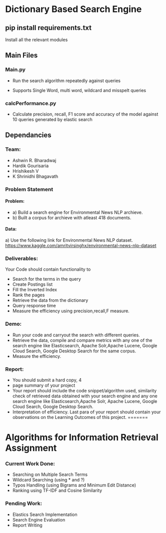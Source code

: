 
# Dictionary Based Search Engine

## pip install requirements.txt
Install all the relevant modules

## Main Files 
### Main.py
 - Run the search algorithm repeatedly against queries 

 - Supports Single Word, multi word, wildcard and misspelt queries
### calcPerformance.py
 - Calculate precision, recall, F1 score and accuracy of the model against 10 queries generated by elastic search 
## Dependancies


### Team:
* Ashwin R. Bharadwaj
* Hardik Gourisaria
* Hrishikesh V
* K Shrinidhi Bhagavath

### Problem Statement
#### Problem:
 - a) Build a search engine for Environmental News NLP archieve.
 - b) Built a corpus for archieve with atleast 418 documents.

#### Data:
 a) Use the following link for Environmental News NLP dataset. https://www.kaggle.com/amritvirsinghx/environmental-news-nlp-dataset

### Deliverables: 
Your Code should contain functionality to 
 - Search for the terms in the query
 - Create Postings list
 - Fill the Inverted Index
 - Rank the pages
 - Retrieve the data from the dictionary
 - Query response time 
 - Measure the efficiency using precision,recall,F measure.
 
### Demo:
 - Run your code and carryout the search with different queries. 
 - Retrieve the data, compile and compare metrics with any one of the search engine  like Elasticsearch, Apache Solr,Apache Lucene, Google Cloud Search, Google Desktop Search for the same corpus.
 - Measure the efficiency.

### Report:
 - You should submit a hard copy, 4
 - page summary of your project 
 - Your report should include the code snippet/algorithm used, similarity check of retrieved data obtained with your search engine and any one search engine like Elasticsearch,Apache Solr, Apache Lucene, Google Cloud Search, Google Desktop Search.
 - Interpretation of efficiency.
Last para of your report should contain your observations on the Learning Outcomes of this project.
=======
# Algorithms for Information Retrieval Assignment

### Current Work Done:
* Searching on Multiple Search Terms
* Wildcard Searching (using * and ?)
* Typos Handling (using Bigrams and Minimum Edit Distance)
* Ranking using TF-IDF and Cosine Similarity

### Pending Work:
* Elastics Search Implementation
* Search Engine Evaluation
* Report Writing

